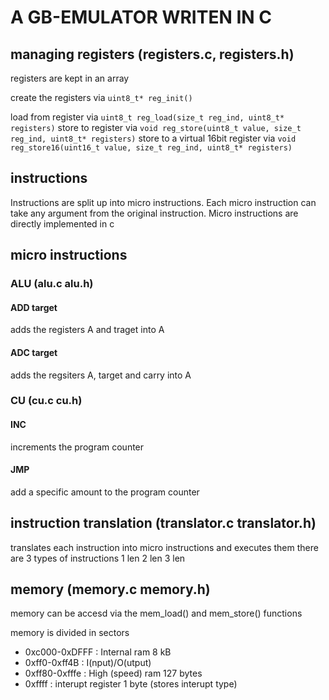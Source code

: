 # A GB-EMULATOR WRITEN IN C


## managing registers (registers.c, registers.h)
registers are kept in an array

create the registers via `uint8_t* reg_init()`

load from register via `uint8_t reg_load(size_t reg_ind, uint8_t* registers)`
store to register via `void reg_store(uint8_t value, size_t reg_ind, uint8_t* registers)`
store to a virtual 16bit register via `void reg_store16(uint16_t value, size_t reg_ind, uint8_t* registers)`

## instructions

Instructions are split up into micro instructions.
Each micro instruction can take any argument from the original instruction.
Micro instructions are directly implemented in c


## micro instructions 

### ALU (alu.c alu.h)
#### ADD target
adds the registers A and traget into A
#### ADC target
adds the regsiters A, target and carry into A

### CU (cu.c cu.h)
#### INC
increments the program counter
#### JMP
add a specific amount to the program counter


## instruction translation (translator.c translator.h)
translates each instruction into micro instructions and executes them
there are 3 types of instructions
1 len
2 len
3 len




## memory (memory.c memory.h)
memory can be accesd via the mem_load() and mem_store() functions


memory is divided in sectors

* 0xc000-0xDFFF : Internal ram 8 kB
* 0xff0-0xff4B : I(nput)/O(utput)  
* 0xff80-0xfffe : High (speed) ram 127 bytes
* 0xffff : interupt register 1 byte (stores interupt type)
